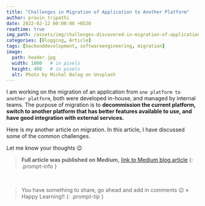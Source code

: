```yaml
---
title: "Challenges in Migration of Application to Another Platform"
author: pravin_tripathi
date: 2022-02-12 00:00:00 +0530
readtime: true
img_path: /assets/img/challenges-discovered-in-migration-of-application-to-another-platform/
categories: [Blogging, Article]
tags: [backenddevelopment, softwareengineering, migration]
image:
  path: header.jpg
  width: 1000   # in pixels
  height: 400   # in pixels
  alt: Photo by Michal Balog on Unsplash 
---
```


I am working on the migration of an application from `one platform to another platform`, both were developed in-house, and managed by internal teams. The purpose of migration is to **decommission the current platform, switch to another platform that has better features available to use, and have good integration with external services.**

Here is my another article on migration. In this article, I have discussed some of the common challenges.

Let me know your thoughts 😉

> **Full article was published on Medium,** [link to Medium blog article][medium-article-link]
{: .prompt-info }

&nbsp;
> You have something to share, go ahead and add in comments 😉 » Happy Learning!!
{: .prompt-tip }

[medium-article-link]: https://medium.com/@pravinyo/challenges-discovered-in-migration-of-application-to-another-platform-d78ca5eac751
